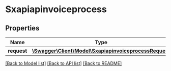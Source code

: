# Sxapiapinvoiceprocess

## Properties
Name | Type | Description | Notes
------------ | ------------- | ------------- | -------------
**request** | [**\Swagger\Client\Model\SxapiapinvoiceprocessRequest**](SxapiapinvoiceprocessRequest.md) |  | [optional] 

[[Back to Model list]](../README.md#documentation-for-models) [[Back to API list]](../README.md#documentation-for-api-endpoints) [[Back to README]](../README.md)


